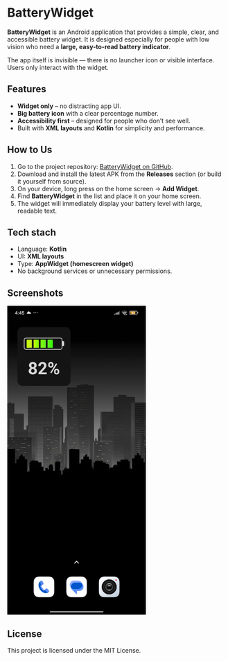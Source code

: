 # BatteryWidget

**BatteryWidget** is an Android application that provides a simple, clear, and accessible battery widget.
It is designed especially for people with low vision who need a **large, easy-to-read battery indicator**.

The app itself is invisible — there is no launcher icon or visible interface. Users only interact with the widget.

## Features

* **Widget only** – no distracting app UI.
* **Big battery icon** with a clear percentage number.
* **Accessibility first** – designed for people who don’t see well.
* Built with **XML layouts** and **Kotlin** for simplicity and performance.

## How to Us

1. Go to the project repository: [BatteryWidget on GitHub](https://github.com/The-uncanny-valley/BatteryWidget).
2. Download and install the latest APK from the **Releases** section (or build it yourself from source).
3. On your device, long press on the home screen → **Add Widget**.
4. Find **BatteryWidget** in the list and place it on your home screen.
5. The widget will immediately display your battery level with large, readable text.

## Tech stach
* Language: **Kotlin**
* UI: **XML layouts**
* Type: **AppWidget (homescreen widget)**
* No background services or unnecessary permissions.

## Screenshots

<img src="Media/Screenshot.jpeg" alt="Home Screen" width="320"/>

## License

This project is licensed under the MIT License.
